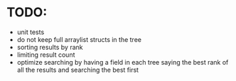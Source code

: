 # TODO:

- unit tests
- do not keep full arraylist structs in the tree
- sorting results by rank
- limiting result count
- optimize searching by having a field in each tree saying the best rank of all the results and searching the best first